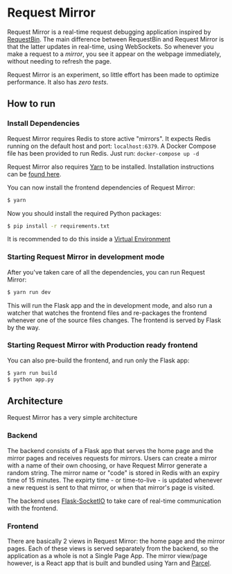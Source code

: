 # Request Mirror

Request Mirror is a real-time request debugging application inspired by [RequestBin](https://github.com/Runscope/requestbin). 
The main difference between RequestBin and Request Mirror is that the latter updates in real-time, using WebSockets. 
So whenever you make a request to a _mirror_, you see it appear on the webpage immediately, without needing to 
refresh the page.

Request Mirror is an experiment, so little effort has been made to optimize performance. It also has _zero tests_.

## How to run

### Install Dependencies

Request Mirror requires Redis to store active "mirrors". It expects Redis running on the default host and port: 
`localhost:6379`. A Docker Compose file has been provided to run Redis. Just run: `docker-compose up -d`

Request Mirror also requires [Yarn](https://yarnpkg.com/en/) to be installed. Installation instructions can be 
[found here](https://yarnpkg.com/en/docs/install).

You can now install the frontend dependencies of Request Mirror:

```bash
$ yarn
```

Now you should install the required Python packages:

```bash
$ pip install -r requirements.txt
```

It is recommended to do this inside a [Virtual Environment](https://docs.python.org/3/tutorial/venv.html)

### Starting Request Mirror in development mode

After you've taken care of all the dependencies, you can run Request Mirror:

```bash
$ yarn run dev
```

This will run the Flask app and the in development mode, and also run a watcher that watches the frontend files and 
re-packages the frontend whenever one of the source files changes. The frontend is served by Flask by the way.

### Starting Request Mirror with Production ready frontend

You can also pre-build the frontend, and run only the Flask app:

```bash
$ yarn run build
$ python app.py

```

## Architecture

Request Mirror has a very simple architecture

### Backend

The backend consists of a Flask app that serves the home page and the mirror pages and receives requests for mirrors. 
Users can create a mirror with a name of their own choosing, or have Request Mirror generate a random string. The mirror 
name or "code" is stored in Redis with an expiry time of 15 minutes. The expirty time - or time-to-live - is updated 
whenever a new request is sent to that mirror, or when that mirror's page is visited.

The backend uses [Flask-SocketIO](https://flask-socketio.readthedocs.io/en/latest/) to take care of real-time 
communication with the frontend.

### Frontend

There are basically 2 views in Request Mirror: the home page and the mirror pages. Each of these views is served 
separately from the backend, so the application as a whole is not a Single Page App. The mirror view/page however, is a 
React app that is built and bundled using Yarn and [Parcel](https://parceljs.org/).
